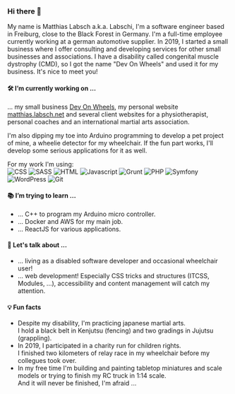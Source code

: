 ### Hi there 👋

My name is Matthias Labsch a.k.a.  Labschi, I'm a software engineer based in Freiburg, close to the Black Forest 
in Germany. I'm a full-time employee currently working at a german automotive supplier. In 
2019, I started a small business where I offer consulting and developing services for other 
small businesses and associations. I have a disability called congenital muscle dystrophy 
(CMD), so I got the name "Dev On Wheels" and used it for my business. It's nice to meet you! 

#### 🛠 I’m currently working on ...

... my small business [Dev On Wheels](https://www.devonwheels.net), my personal website 
[matthias.labsch.net](https://matthias.labsch.net) and several client websites for a physiotherapist, 
personal coaches and an international martial arts association.

I'm also dipping my toe into Arduino programming to develop a pet project of mine, a 
wheelie detector for my wheelchair. If the fun part works, I'll develop some serious 
applications for it as well.

For my work I'm using:  
<img src="https://img.shields.io/badge/-CSS-%231572B6" alt="CSS" />
<img src="https://img.shields.io/badge/-SASS-%23CC6699" alt="SASS" />
<img src="https://img.shields.io/badge/-HTML-%23E34F26" alt="HTML" />
<img src="https://img.shields.io/badge/-Javascript-%23F7DF1E" alt="Javascript" />
<img src="https://img.shields.io/badge/-Grunt-%23FBA919" alt="Grunt" />
<img src="https://img.shields.io/badge/-PHP-%23777BB4" alt="PHP" />
<img src="https://img.shields.io/badge/-Symfony-%23000000" alt="Symfony" /> 
<img src="https://img.shields.io/badge/-WordPress-%2321759B" alt="WordPress" />
<img src="https://img.shields.io/badge/-Git-%23F05032" alt="Git" />

#### 📚 I’m trying to learn ...

- ... C++ to program my Arduino micro controller.
- ... Docker and AWS for my main job.
- ... ReactJS for various applications.

#### 💬 Let's talk about ...

- ... living as a disabled software developer and occasional wheelchair user!
- ... web development! Especially CSS tricks and structures (ITCSS, Modules, ...), 
accessibility and content management will catch my attention.

#### 💡 Fun facts

- Despite my disability, I'm practicing japanese martial arts.  
I hold a black belt in Kenjutsu (fencing) and two gradings in Jujutsu (grappling).
- In 2019, I participated in a charity run for children rights.  
I finished two kilometers of relay race in my wheelchair before my collegues took over.
- In my free time I'm building and painting tabletop miniatures and scale models or trying 
to finish my RC truck in 1:14 scale.  
And it will never be finished, I'm afraid ...
